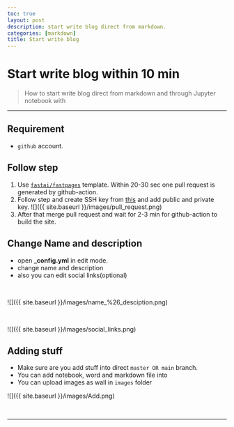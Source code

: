 ```yaml
---
toc: true
layout: post
description: start write blog direct from markdown.
categories: [markdown]
title: Start write blog
---
```

# Start write blog within 10 min
> How to start write blog direct from markdown and through Jupyter notebook with

---

## Requirement
- `github` account.
  
## Follow step  
  1. Use [`fastai/fastpages`](https://github.com/fastai/fastpages) template. Within 20-30 sec one pull request is generated by github-action.
  2. Follow step and create SSH key from [this](https://8gwifi.org/sshfunctions.jsp) and add public and private key.
        ![]({{ site.baseurl }}/images/pull_request.png)
  3. After that merge pull request and wait for 2-3 min for github-action to build the site.
  
## Change Name and description 
  - open **_config.yml** in edit mode.<br>
  - change name and description<br>
  - also you can edit social links(optional)
  <br>

  ![]({{ site.baseurl }}/images/name_%26_desciption.png)
  
  <br>
  
  ![]({{ site.baseurl }}/images/social_links.png)
  
## Adding stuff
  - Make sure are you add stuff into direct `master OR main` branch.<br> 
  - You can add notebook, word and markdown file into <br>
  - You can upload images as wall in `images` folder<br>
  
   ![]({{ site.baseurl }}/images/Add.png)
   
   <br>
      
---
